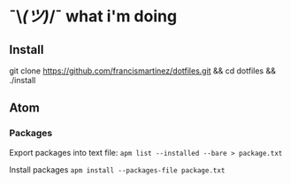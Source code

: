 # ¯\\_(ツ)_/¯ what i'm doing

## Install
git clone https://github.com/francismartinez/dotfiles.git && cd dotfiles && ./install


## Atom
### Packages
Export packages into text file:
`apm list --installed --bare > package.txt`

Install packages
`apm install --packages-file package.txt`
